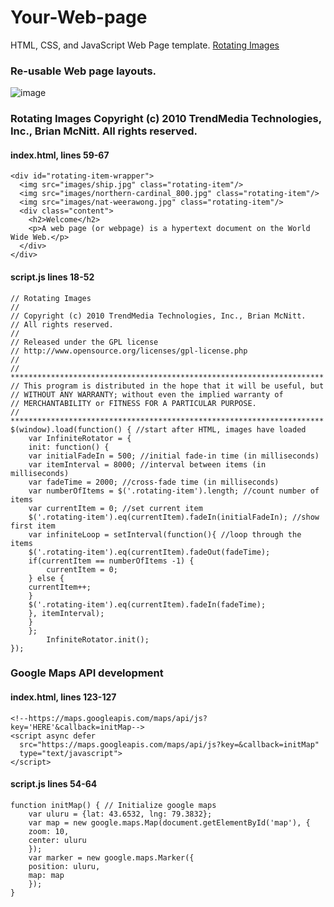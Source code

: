 # Your-Web-page
HTML, CSS, and JavaScript Web Page template. [Rotating Images](https://github.com/jeremiahtorralba/Your-Web-page/blob/main/README.md#rotating-images-copyright-c-2010-trendmedia-technologies-inc-brian-mcnitt-all-rights-reserved)

### Re-usable Web page layouts.

![image](https://user-images.githubusercontent.com/28037427/217620280-e2839925-692e-4943-a940-092da921c28b.png)

### Rotating Images Copyright (c) 2010 TrendMedia Technologies, Inc., Brian McNitt. All rights reserved.
#### index.html, lines 59-67
```
<div id="rotating-item-wrapper"> 
  <img src="images/ship.jpg" class="rotating-item"/>
  <img src="images/northern-cardinal_800.jpg" class="rotating-item"/>
  <img src="images/nat-weerawong.jpg" class="rotating-item"/>
  <div class="content">
    <h2>Welcome</h2>
    <p>A web page (or webpage) is a hypertext document on the World Wide Web.</p>
  </div>
</div>
```

#### script.js lines 18-52
```
// Rotating Images
// 
// Copyright (c) 2010 TrendMedia Technologies, Inc., Brian McNitt. 
// All rights reserved.
//
// Released under the GPL license
// http://www.opensource.org/licenses/gpl-license.php
//
// **********************************************************************
// This program is distributed in the hope that it will be useful, but
// WITHOUT ANY WARRANTY; without even the implied warranty of
// MERCHANTABILITY or FITNESS FOR A PARTICULAR PURPOSE. 
// **********************************************************************
$(window).load(function() {	//start after HTML, images have loaded
    var InfiniteRotator = {
    init: function() {
    var initialFadeIn = 500; //initial fade-in time (in milliseconds)
    var itemInterval = 8000; //interval between items (in milliseconds)
    var fadeTime = 2000; //cross-fade time (in milliseconds)
    var numberOfItems = $('.rotating-item').length; //count number of items
    var currentItem = 0; //set current item
    $('.rotating-item').eq(currentItem).fadeIn(initialFadeIn); //show first item
    var infiniteLoop = setInterval(function(){ //loop through the items
    $('.rotating-item').eq(currentItem).fadeOut(fadeTime);
    if(currentItem == numberOfItems -1) {
        currentItem = 0;
    } else {
	currentItem++;
    }
    $('.rotating-item').eq(currentItem).fadeIn(fadeTime);
    }, itemInterval);	
    }	
    };
        InfiniteRotator.init();
});
```

### Google Maps API development
#### index.html, lines 123-127
```
<!--https://maps.googleapis.com/maps/api/js?key='HERE'&callback=initMap-->
<script async defer 
  src="https://maps.googleapis.com/maps/api/js?key=&callback=initMap" 
  type="text/javascript">      
</script>
```

#### script.js lines 54-64
```
function initMap() { // Initialize google maps 
    var uluru = {lat: 43.6532, lng: 79.3832};
    var map = new google.maps.Map(document.getElementById('map'), {
    zoom: 10,
    center: uluru
    });
    var marker = new google.maps.Marker({
    position: uluru,
    map: map
    });
}
```
